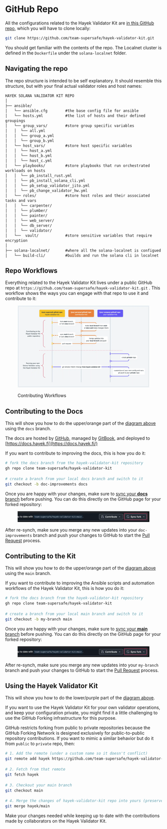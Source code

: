 # GitHub Repo

All the configurations related to the Hayek Validator Kit are [in this GitHub repo](https://github.com/team-supersafe/hayek-validator-kit.git), which you will have to clone locally:&#x20;

```bash
git clone https://github.com/team-supersafe/hayek-validator-kit.git
```

You should get familiar with the contents of the repo. The Localnet cluster is defined in the `Dockerfile` under the `solana-localnet` folder.

## Navigating the repo

The repo structure is intended to be self explanatory. It should resemble this structure, but with your final actual validator roles and host names:

```
HAYEK SOLANA VALIDATOR KIT REPO
│
├── ansible/
│   └── ansible.cfg        #the base config file for ansible
│   └── hosts.yml          #the list of hosts and their defined groupings
│   └── group_vars/        #store group specific variables
│   │  └── all.yml
│   │  └── group_a.yml
│   │  └── group_b.yml
│   └── host_vars/         #store host specific variables
│   │  └── host_a.yml
│   │  └── host_b.yml
│   │  └── host_c.yml
│   └── playbooks/         #store playbooks that run orchestrated workloads on hosts
│   │  └── pb_install_rust.yml     
│   │  └── pb_install_solana_cli.yml 
│   │  └── pb_setup_validator_jito.yml   
│   │  └── pb_change_validator_hw.yml      
│   └── roles/             #store host roles and their associated tasks and vars
│   │  └── carpenter/
│   │  └── plumber/
│   │  └── painter/
│   │  └── web_server/
│   │  └── db_server/
│   │  └── validator/
│   └──  vault/            #store sensitive variables that require encryption
│
├── solana-localnet/       #where all the solana-localnet is configued
│   └── build-cli/         #builds and run the solana cli in localnet 
```

## Repo Workflows

Everything related to the Hayek Validator Kit lives under a public GitHub repo at `https://github.com/team-supersafe/hayek-validator-kit.git` . This workflow shows the ways you can engage with that repo to use it and contribute to it:

<figure><img src="../.gitbook/assets/Hayek Validator Kit@2x (1).webp" alt=""><figcaption><p>Contributing Workflows</p></figcaption></figure>

## Contributing to the Docs

This will show you how to do the upper/orange part of the [diagram above](github-repo.md#using-and-contributing) using the `docs` branch.

The docs are hosted by [GitHub](https://github.com/), managed by [GitBook](https://gitbook.com), and deployed to [https://docs.hayek.fi](https://docs.hayek.fi/)

If you want to contribute to improving the docs, this is how you do it:

```bash
# fork the docs branch from the hayek-validator-kit repository
gh repo clone team-supersafe/hayek-validator-kit

# create a branch from your local docs branch and switch to it
git checkout -b doc-improvements docs
```

Once you are happy with your changes, make sure to [sync your **docs** branch](https://docs.github.com/en/pull-requests/collaborating-with-pull-requests/working-with-forks/syncing-a-fork) before pushing. You can do this directly on the GitHub page for your forked repository:

<figure><img src="../.gitbook/assets/sync-fork-github.webp" alt=""><figcaption></figcaption></figure>

After re-synch, make sure you merge any new updates into your `doc-improvements` branch and push your changes to GitHub to start the [Pull Request](https://docs.github.com/en/pull-requests/collaborating-with-pull-requests/proposing-changes-to-your-work-with-pull-requests/about-pull-requests) process.

## Contributing to the Kit

This will show you how to do the upper/orange part of the [diagram above](github-repo.md#using-and-contributing) using the `main` branch.

If you want to contribute to improving the Ansible scripts and automation workflows of the Hayek Validator Kit, this is how you do it:

```bash
# fork the docs branch from the hayek-validator-kit repository
gh repo clone team-supersafe/hayek-validator-kit

# create a branch from your local main branch and switch to it
git checkout -b my-branch main
```

Once you are happy with your changes, make sure to [sync your **main** branch](https://docs.github.com/en/pull-requests/collaborating-with-pull-requests/working-with-forks/syncing-a-fork) before pushing. You can do this directly on the GitHub page for your forked repository:

<figure><img src="../.gitbook/assets/sync-fork-github.webp" alt=""><figcaption></figcaption></figure>

After re-synch, make sure you merge any new updates into your `my-branch` branch and push your changes to GitHub to start the [Pull Request](https://docs.github.com/en/pull-requests/collaborating-with-pull-requests/proposing-changes-to-your-work-with-pull-requests/about-pull-requests) process.

## Using the Hayek Validator Kit

This will show you how to do the lower/purple part of the [diagram above](github-repo.md#using-and-contributing).

If you want to use the Hayek Validator Kit for your own validator operations, and keep your configuration private, you might find it a little challenging to use the GitHub Forking infrastructure for this purpose.

GitHub restricts forking from public to private repositories because the GitHub Forking Network is designed exclusively for public-to-public repository contributions. If you want to mimic a similar behavior but do it from `public` to `private` repo, then:

```bash
# 1. Add the remote (under a custom name so it doesn't conflict)
git remote add hayek https://github.com/team-supersafe/hayek-validator-kit

# 2. Fetch from that remote
git fetch hayek

# 3. Checkout your main branch
git checkout main

# 4. Merge the changes of hayek-validator-kit repo into yours (preserves local changes/conflicts)
git merge hayek/main
```

Make your changes needed while keeping up to date with the contributions made by collaborators on the Hayek Validator Kit.
